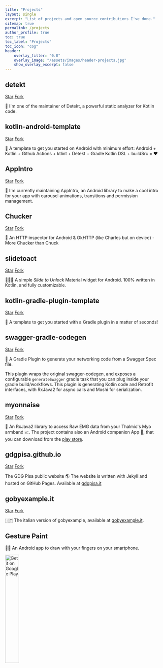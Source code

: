 ```yaml
---
title: "Projects"
layout: single
excerpt: "List of projects and open source contributions I've done."
sitemap: true
permalink: /projects
author_profile: true
toc: true
toc_label: "Projects"
toc_icon: "cog"
header:
    overlay_filter: "0.0"
    overlay_image: "/assets/images/header-projects.jpg"
    show_overlay_excerpt: false
---
```


## detekt

<a class="github-button" href="https://github.com/detekt/detekt" data-icon="octicon-star" data-size="large" data-show-count="true" aria-label="Star detekt/detekt on GitHub">Star</a> <a class="github-button" href="https://github.com/detekt/detekt/fork" data-icon="octicon-repo-forked" data-size="large" data-show-count="true" aria-label="Fork detekt/detekt on GitHub">Fork</a>

🤝 I'm one of the maintainer of Detekt, a powerful static analyzer for Kotlin code.

## kotlin-android-template

<a class="github-button" href="https://github.com/cortinico/kotlin-android-template" data-icon="octicon-star" data-size="large" data-show-count="true" aria-label="Star cortinico/kotlin-android-template on GitHub">Star</a> <a class="github-button" href="https://github.com/cortinico/kotlin-android-template/fork" data-icon="octicon-repo-forked" data-size="large" data-show-count="true" aria-label="Fork cortinico/kotlin-android-template on GitHub">Fork</a>

📐 A template to get you started on Android with minimum effort: Android + Kotlin + Github Actions + ktlint + Detekt + Gradle Kotlin DSL + buildSrc = ❤️

## AppIntro

<a class="github-button" href="https://github.com/AppIntro/AppIntro" data-icon="octicon-star" data-size="large" data-show-count="true" aria-label="Star AppIntro/AppIntro on GitHub">Star</a> <a class="github-button" href="https://github.com/AppIntro/AppIntro/fork" data-icon="octicon-repo-forked" data-size="large" data-show-count="true" aria-label="Fork AppIntro/AppIntro on GitHub">Fork</a>

🤝 I'm currently maintaining AppIntro, an Android library to make a cool intro for your app with carousel animations, transitions and permission management. 

## Chucker

<a class="github-button" href="https://github.com/ChuckerTeam/chucker" data-icon="octicon-star" data-size="large" data-show-count="true" aria-label="Star ChuckerTeam/chucker on GitHub">Star</a> <a class="github-button" href="https://github.com/ChuckerTeam/chucker/fork" data-icon="octicon-repo-forked" data-size="large" data-show-count="true" aria-label="Fork AppIntro/AppIntro on GitHub">Fork</a>

🔎 An HTTP inspector for Android & OkHTTP (like Charles but on device) - More Chucker than Chuck

## slidetoact

<a class="github-button" href="https://github.com/cortinico/slidetoact" data-icon="octicon-star" data-size="large" data-show-count="true" aria-label="Star cortinico/slidetoact on GitHub">Star</a> <a class="github-button" href="https://github.com/cortinico/slidetoact/fork" data-icon="octicon-repo-forked" data-size="large" data-show-count="true" aria-label="Fork cortinico/slidetoact on GitHub">Fork</a>

📱🎨🦄 A simple _Slide to Unlock_ Material widget for Android. 100% written in Kotlin, and fully customizable.

## kotlin-gradle-plugin-template

<a class="github-button" href="https://github.com/cortinico/kotlin-gradle-plugin-template" data-icon="octicon-star" data-size="large" data-show-count="true" aria-label="Star cortinico/kotlin-gradle-plugin-template on GitHub">Star</a> <a class="github-button" href="https://github.com/cortinico/kotlin-gradle-plugin-template/fork" data-icon="octicon-repo-forked" data-size="large" data-show-count="true" aria-label="Fork cortinico/kotlin-gradle-plugin-template on GitHub">Fork</a>

🐘 A template to get you started with a Gradle plugin in a matter of seconds!

## swagger-gradle-codegen

<a class="github-button" href="https://github.com/yelp/swagger-gradle-codegen" data-icon="octicon-star" data-size="large" data-show-count="true" aria-label="Star yelp/swagger-gradle-codegen on GitHub">Star</a> <a class="github-button" href="https://github.com/yelp/swagger-gradle-codegen/fork" data-icon="octicon-repo-forked" data-size="large" data-show-count="true" aria-label="Fork yelp/swagger-gradle-codegen on GitHub">Fork</a>

💫 A Gradle Plugin to generate your networking code from a Swagger Spec file. 

This plugin wraps the original swagger-codegen, and exposes a configurable `generateSwagger` gradle task that you can plug inside your gradle build/workflows. This plugin is generating Kotlin code and Retrofit interfaces, with RxJava2 for async calls and Moshi for serialization.

## myonnaise

<a class="github-button" href="https://github.com/cortinico/myonnaise" data-icon="octicon-star" data-size="large" data-show-count="true" aria-label="Star cortinico/myonnaise on GitHub">Star</a> <a class="github-button" href="https://github.com/cortinico/myonnaise/fork" data-icon="octicon-repo-forked" data-size="large" data-show-count="true" aria-label="Fork cortinico/myonnaise on GitHub">Fork</a>

🍯 An RxJava2 library to access Raw EMG data from your Thalmic's Myo armband 📈. The project contains also an Android companion App 📱, that you can download from the [play store](https://play.google.com/store/apps/details?id=it.ncorti.emgvisualizer).

## gdgpisa.github.io

<a class="github-button" href="https://github.com/gdgpisa/gdgpisa.github.io" data-icon="octicon-star" data-size="large" data-show-count="true" aria-label="Star gdgpisa/gdgpisa.github.io on GitHub">Star</a> <a class="github-button" href="https://github.com/gdgpisa/gdgpisa.github.io/fork" data-icon="octicon-repo-forked" data-size="large" data-show-count="true" aria-label="Fork gdgpisa/gdgpisa.github.io on GitHub">Fork</a>

The GDG Pisa public website 🌎 The website is written with Jekyll and hosted on GitHub Pages. Available at [gdgpisa.it](https://gdgpisa.it/)


## gobyexample.it

<a class="github-button" href="https://github.com/golangit/gobyexample-it" data-icon="octicon-star" data-size="large" data-show-count="true" aria-label="Star golangit/gobyexample-it on GitHub">Star</a> <a class="github-button" href="https://github.com/golangit/gobyexample-it/fork" data-icon="octicon-repo-forked" data-size="large" data-show-count="true" aria-label="Fork golangit/gobyexample-it on GitHub">Fork</a>

🇮🇹 The italian version of gobyexample, available at [gobyexample.it](https://gobyexample.it/).

## Gesture Paint

👨‍🎨 An Android app to draw with your fingers on your smartphone.

<a href='https://play.google.com/store/apps/details?id=it.ncorti.gesturepaint&pcampaignid=MKT-Other-global-all-co-prtnr-py-PartBadge-Mar2515-1'><img alt='Get it on Google Play' src='https://play.google.com/intl/en_us/badges/images/generic/en_badge_web_generic.png' width="30%" /></a>


<script async defer src="https://buttons.github.io/buttons.js"></script>

